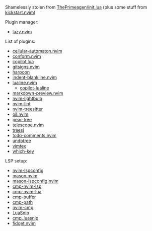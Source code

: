 Shamelessly stolen from [ThePrimeagen/init.lua](https://github.com/ThePrimeagen/init.lua)
(plus some stuff from [kickstart.nvim](https://github.com/nvim-lua/kickstart.nvim))

Plugin manager:
- [lazy.nvim](https://github.com/folke/lazy.nvim)

List of plugins:
- [cellular-automaton.nvim](https://github.com/eandrju/cellular-automaton.nvim)
- [conform.nvim](https://github.com/stevearc/conform.nvim)
- [copilot.lua](https://github.com/zbirenbaum/copilot.lua)
- [gitsigns.nvim](https://github.com/lewis6991/gitsigns.nvim)
- [harpoon](https://github.com/ThePrimeagen/harpoon/tree/harpoon2)
- [indent-blankline.nvim](https://github.com/lukas-reineke/indent-blankline.nvim)
- [lualine.nvim](https://github.com/nvim-lualine/lualine.nvim)
    - [copilot-lualine](https://github.com/AndreM222/copilot-lualine)
- [markdown-preview.nvim](https://github.com/iamcco/markdown-preview.nvim)
- [nvim-lightbulb](https://github.com/kosayoda/nvim-lightbulb)
- [nvim-lint](https://github.com/mfussenegger/nvim-lint)
- [nvim-treesitter](https://github.com/nvim-treesitter/nvim-treesitter)
- [oil.nvim](https://github.com/stevearc/oil.nvim)
- [pear-tree](https://github.com/tmsvg/pear-tree)
- [telescope.nvim](https://github.com/nvim-telescope/telescope.nvim)
- [treesj](https://github.com/Wansmer/treesj)
- [todo-comments.nvim](https://github.com/folke/todo-comments.nvim)
- [undotree](https://github.com/mbbill/undotree)
- [vimtex](https://github.com/lervag/vimtex)
- [which-key](https://github.com/folke/which-key.nvim)

LSP setup:
- [nvim-lspconfig](https://github.com/neovim/nvim-lspconfig)
- [mason.nvim](https://github.com/williamboman/mason.nvim)
- [mason-lspconfig.nvim](https://github.com/williamboman/mason-lspconfig.nvim)
- [cmp-nvim-lsp](https://github.com/hrsh7th/cmp-nvim-lsp)
- [cmp-nvim-lua](https://github.com/hrsh7th/cmp-nvim-lua)
- [cmp-buffer](https://github.com/hrsh7th/cmp-buffer)
- [cmp-path](https://github.com/hrsh7th/cmp-path)
- [nvim-cmp](https://github.com/hrsh7th/nvim-cmp)
- [LuaSnip](https://github.com/L3MON4D3/LuaSnip)
- [cmp_luasnip](https://github.com/saadparwaiz1/cmp_luasnip)
- [fidget.nvim](https://github.com/j-hui/fidget.nvim)
